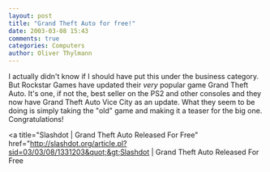 ```yaml
---
layout: post
title: "Grand Theft Auto for free!"
date: 2003-03-08 15:43
comments: true
categories: Computers
author: Oliver Thylmann
---
```



I actually didn't know if I should have put this under the business category. But Rockstar Games have updated their *very* popular game Grand Theft Auto. It's one, if not the, best seller on the PS2 and other consoles and they now have Grand Theft Auto Vice City as an update. What they seem to be doing is simply taking the &quot;old&quot; game and making it a teaser for the big one. Congratulations! 

&lt;a title=&quot;Slashdot | Grand Theft Auto Released For Free&quot; href=&quot;http://slashdot.org/article.pl?sid=03/03/08/1331203&quot;&gt;Slashdot | Grand Theft Auto Released For Free


